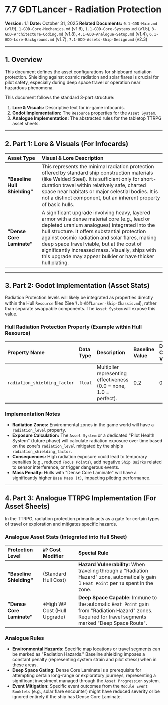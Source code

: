 # 7.7 GDTLancer - Radiation Protection

**Version:** 1.1
**Date:** October 31, 2025
**Related Documents:** `0.1-GDD-Main.md` (v1.9), `1-GDD-Core-Mechanics.md` (v1.6), `1.1-GDD-Core-Systems.md` (v1.5), `3-GDD-Architecture-Coding.md` (v1.8), `4.1-GDD-Analogue-Setup.md` (v1.4), `6.1-GDD-Lore-Background.md` (v1.7), `7.1-GDD-Assets-Ship-Design.md` (v2.3)

---

## 1. Overview

This document defines the asset configurations for shipboard radiation protection. Shielding against cosmic radiation and solar flares is crucial for pilot safety, especially during deep space travel or operation near hazardous phenomena.

This document follows the standard 3-part structure:
1.  **Lore & Visuals:** Descriptive text for in-game infocards.
2.  **Godot Implementation:** The `Resource` properties for the `Asset System`.
3.  **Analogue Implementation:** The abstracted rules for the tabletop TTRPG asset sheets.

---

## 2. Part 1: Lore & Visuals (For Infocards)

| Asset Type | Visual & Lore Description |
| :--- | :--- |
| **"Baseline Hull Shielding"** | This represents the minimal radiation protection offered by standard ship construction materials (like Welded Steel). It is sufficient only for short-duration travel within relatively safe, charted space near habitats or major celestial bodies. It is not a distinct component, but an inherent property of basic hulls. |
| **"Dense Core Laminate"** | A significant upgrade involving heavy, layered armor with a dense material core (e.g., lead or depleted uranium analogues) integrated into the hull structure. It offers substantial protection against cosmic radiation and solar flares, making deep space travel viable, but at the cost of significantly increased mass. Visually, ships with this upgrade may appear bulkier or have thicker hull plating. |

---

## 3. Part 2: Godot Implementation (Asset Stats)

Radiation Protection levels will likely be integrated as properties directly within the Hull `Resource` files (See `7.3-GDTLancer-Ship-Chassis.md`), rather than separate swappable components. The `Asset System` will expose this value.

### Hull Radiation Protection Property (Example within Hull Resource)

| Property Name | Data Type | Description | Baseline Value | Dense Core Value |
| :--- | :--- | :--- | :--- | :--- |
| `radiation_shielding_factor` | `float` | Multiplier representing effectiveness (0.0 = none, 1.0 = perfect). | 0.2 | 0.8 |

### Implementation Notes

* **Radiation Zones:** Environmental zones in the game world will have a `radiation_level` property.
* **Exposure Calculation:** The `Asset System` or a dedicated "Pilot Health System" (future phase) will calculate radiation exposure over time based on the zone's `radiation_level` mitigated by the ship's `radiation_shielding_factor`.
* **Consequences:** High radiation exposure could lead to temporary penalties (e.g., reduced `Focus Points`), add negative `Ship Quirks` related to sensor interference, or trigger dangerous events.
* **Mass Penalty:** Hulls with "Dense Core Laminate" will have a significantly higher `Base Mass (t)`, impacting piloting performance.

---

## 4. Part 3: Analogue TTRPG Implementation (For Asset Sheets)

In the TTRPG, radiation protection primarily acts as a gate for certain types of travel or exploration and mitigates specific hazards.

### Analogue Asset Stats (Integrated into Hull Sheet)

| Protection Level | `WP` Cost Modifier | Special Rule |
| :--- | :--- | :--- |
| **"Baseline Shielding"** | (Standard Hull Cost) | **Hazard Vulnerability:** When traveling through a "Radiation Hazard" zone, automatically gain 1 `Heat Point` per `TU` spent in the zone. |
| **"Dense Core Laminate"** | +High WP Cost (Hull Upgrade) | **Deep Space Capable:** Immune to the automatic `Heat Point` gain from "Radiation Hazard" zones. Required for travel segments marked "Deep Space Route". |

### Analogue Rules

* **Environmental Hazards:** Specific map locations or travel segments can be marked as "Radiation Hazards." Baseline shielding imposes a constant penalty (representing system strain and pilot stress) when in these areas.
* **Deep Space Gating:** Dense Core Laminate is a prerequisite for attempting certain long-range or exploratory journeys, representing a significant investment managed through the `Asset Progression` system.
* **Event Mitigation:** Specific event outcomes from the `Module Event Booklets` (e.g., solar flare encounter) might have reduced severity or be ignored entirely if the ship has Dense Core Laminate.
